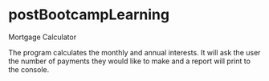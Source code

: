 # postBootcampLearning

Mortgage Calculator

The program calculates the monthly and annual interests. It will ask the user the number of payments they would like to make and a report will print to the console.
